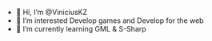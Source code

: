 - 👋 Hi, I’m @ViniciusKZ
- 👀 I’m interested Develop games and Develop for the web
- 🌱 I’m currently learning GML & S-Sharp


